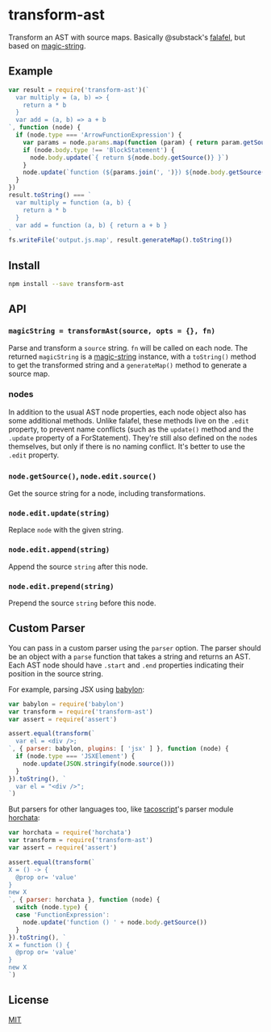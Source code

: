 # transform-ast

Transform an AST with source maps.
Basically @substack's [falafel](https://github.com/substack/node-falafel), but based on [magic-string][].

## Example

```js
var result = require('transform-ast')(`
  var multiply = (a, b) => {
    return a * b
  }
  var add = (a, b) => a + b
`, function (node) {
  if (node.type === 'ArrowFunctionExpression') {
    var params = node.params.map(function (param) { return param.getSource() })
    if (node.body.type !== 'BlockStatement') {
      node.body.update(`{ return ${node.body.getSource()} }`)
    }
    node.update(`function (${params.join(', ')}) ${node.body.getSource()}`)
  }
})
result.toString() === `
  var multiply = function (a, b) {
    return a * b
  }
  var add = function (a, b) { return a + b }
`
fs.writeFile('output.js.map', result.generateMap().toString())
```

## Install

```bash
npm install --save transform-ast
```

## API

### `magicString = transformAst(source, opts = {}, fn)`

Parse and transform a `source` string.
`fn` will be called on each node.
The returned `magicString` is a [magic-string][] instance, with a `toString()` method to get the transformed string and a `generateMap()` method to generate a source map.

### nodes

In addition to the usual AST node properties, each node object also has some additional methods.
Unlike falafel, these methods live on the `.edit` property, to prevent name conflicts (such as the `update()` method and the `.update` property of a ForStatement).
They're still also defined on the `node`s themselves, but only if there is no naming conflict.
It's better to use the `.edit` property.

### `node.getSource()`, `node.edit.source()`

Get the source string for a node, including transformations.

### `node.edit.update(string)`

Replace `node` with the given string.

### `node.edit.append(string)`

Append the source `string` after this node.

### `node.edit.prepend(string)`

Prepend the source `string` before this node.

## Custom Parser

You can pass in a custom parser using the `parser` option.
The parser should be an object with a `parse` function that takes a string and returns an AST.
Each AST node should have `.start` and `.end` properties indicating their position in the source string.

For example, parsing JSX using [babylon](https://github.com/babel/babylon):

```js
var babylon = require('babylon')
var transform = require('transform-ast')
var assert = require('assert')

assert.equal(transform(`
  var el = <div />;
`, { parser: babylon, plugins: [ 'jsx' ] }, function (node) {
  if (node.type === 'JSXElement') {
    node.update(JSON.stringify(node.source()))
  }
}).toString(), `
  var el = "<div />";
`)
```

But parsers for other languages too, like [tacoscript](https://tacoscript.github.io)'s parser module [horchata](https://github.com/forivall/tacoscript/tree/master/packages/horchata):

```js
var horchata = require('horchata')
var transform = require('transform-ast')
var assert = require('assert')

assert.equal(transform(`
X = () -> {
  @prop or= 'value'
}
new X
`, { parser: horchata }, function (node) {
  switch (node.type) {
  case 'FunctionExpression':
    node.update('function () ' + node.body.getSource())
  }
}).toString(), `
X = function () {
  @prop or= 'value'
}
new X
`)
```

## License

[MIT](./LICENSE)

[magic-string]: https://github.com/rich-harris/magic-string
